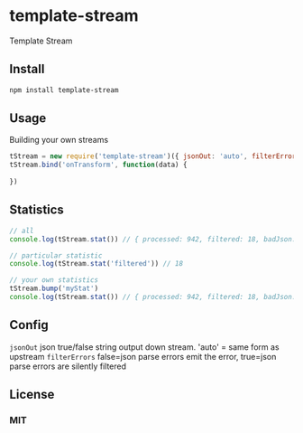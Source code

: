 # template-stream

Template Stream

## Install

```sh
npm install template-stream
```

## Usage

Building your own streams

```js
tStream = new require('template-stream')({ jsonOut: 'auto', filterErrors: false }) // default config
tStream.bind('onTransform', function(data) {
	
})
```

## Statistics

```js
// all
console.log(tStream.stat()) // { processed: 942, filtered: 18, badJson: 2 }

// particular statistic
console.log(tStream.stat('filtered')) // 18

// your own statistics
tStream.bump('myStat')
console.log(tStream.stat()) // { processed: 942, filtered: 18, badJson: 2, myStat: 1 }
```

## Config

```jsonOut``` json true/false string output down stream. 'auto' = same form as upstream
```filterErrors``` false=json parse errors emit the error, true=json parse errors are silently filtered

## License

### MIT
